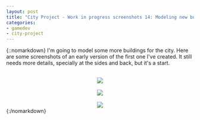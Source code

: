 ```yaml
---
layout: post
title: "City Project - Work in progress screenshots 14: Modeling new buildings (I)"
categories:
- gamedev
- city-project
---
```


{::nomarkdown}
I'm going to model some more buildings for the city. Here are some screenshots of an early version of the first one I've created. It still needs more details, specially at the sides and back, but it's a start.<br /><br /><div class="separator" style="clear: both; text-align: center;"><img border="0" src="http://2.bp.blogspot.com/-xHHrPkle9pE/Tl6ttv0zypI/AAAAAAAAAJQ/FgTWOwolaaw/s1600/blog.binarynonsense.com_20110831_1.jpg" /></div><br /><a name="more"></a><div class="separator" style="clear: both; text-align: center;"><img border="0" src="http://3.bp.blogspot.com/-yDAqw7F09ug/Tl6txFaCq-I/AAAAAAAAAJY/tD7OESiL5b0/s1600/blog.binarynonsense.com_20110831_2.jpg" /></div><br /><div class="separator" style="clear: both; text-align: center;"><img border="0" src="http://2.bp.blogspot.com/-Rp8ZRV6tC5k/Tl6t09DykFI/AAAAAAAAAJg/pmdkA7KtRho/s1600/blog.binarynonsense.com_20110831_3.jpg" /></div>
{:/nomarkdown}